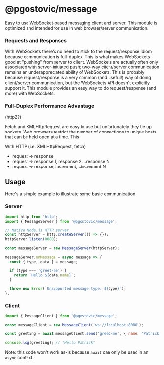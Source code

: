 # @pgostovic/message

Easy to use WebSocket-based messaging client and server. This module is optimized and intended for use
in web browser/server communication.

### Requests and Responses

With WebSockets there's no need to stick to the request/response idiom because communication is full-duplex.
This is what makes WebSockets good at "pushing" from server to client. WebSockets are actually often only
associated with server-initiated push; two-way client/server communication remains an underappreciated
ability of WebSockets. This is probably because request/response is a very common (and useful!) way of doing
client/server communication, but the WebSockets API doesn't explicitly support it. This module provides an
easy way to do request/response (and more) with WebSockets.

### Full-Duplex Performance Advantage

(http2?)

Fetch and XMLHttpRequest are easy to use but unfortunately they tie up sockets. Web browsers restrict
the number of connections to unique hosts that can be held open at a time. This

With HTTP (i.e. XMLHttpRequest, fetch)

- request -> response
- request -> response 1, response 2,...response N
- request -> response, increment,...increment N

## Usage

Here's a simple example to illustrate some basic communication.

### Server

<!-- prettier-ignore -->
```js
import http from 'http';
import { MessageServer } from '@pgostovic/message';

// Native Node.js HTTP server
const httpServer = http.createServer(() => {});
httpServer.listen(8080);

const messageServer = new MessageServer(httpServer);

messageServer.onMessage = async message => {
  const { type, data } = message;

  if (type === 'greet-me') {
    return `Hello ${data.name}`;
  }

  throw new Error(`Unsupported message type: ${type}`);
};
```

### Client

<!-- prettier-ignore -->
```js
import { MessageClient } from '@pgostovic/message';

const messageClient = new MessageClient('ws://localhost:8080');

const greeting = await messageClient.send('greet-me', { name: 'Patrick' });

console.log(greeting); // "Hello Patrick"
```

Note: this code won't work as-is because `await` can only be used in an `async` context.
